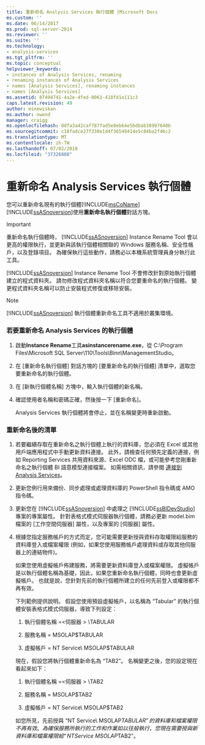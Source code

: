```yaml
---
title: 重新命名 Analysis Services 執行個體 |Microsoft Docs
ms.custom: ''
ms.date: 06/14/2017
ms.prod: sql-server-2014
ms.reviewer: ''
ms.suite: ''
ms.technology:
- analysis-services
ms.tgt_pltfrm: ''
ms.topic: conceptual
helpviewer_keywords:
- instances of Analysis Services, renaming
- renaming instances of Analysis Services
- names [Analysis Services], renaming instances
- names [Analysis Services]
ms.assetid: 87494741-4a2e-4fed-8061-418fd1e111c3
caps.latest.revision: 49
author: minewiskan
ms.author: owend
manager: craigg
ms.openlocfilehash: 0dfa3a42caf787fad5e8eb64e5bdbab38997640b
ms.sourcegitcommit: c18fadce27f330e1d4f36549414e5c84ba2f46c2
ms.translationtype: MT
ms.contentlocale: zh-TW
ms.lasthandoff: 07/02/2018
ms.locfileid: "37326808"
---
```

# <a name="rename-an-analysis-services-instance"></a>重新命名 Analysis Services 執行個體
  您可以重新命名現有的執行個體[!INCLUDE[msCoName](../../includes/msconame-md.md)][!INCLUDE[ssASnoversion](../../includes/ssasnoversion-md.md)]使用**重新命名執行個體**對話方塊。  
  
> [!IMPORTANT]  
>  重新命名執行個體時， [!INCLUDE[ssASnoversion](../../includes/ssasnoversion-md.md)] Instance Rename Tool 會以更高的權限執行，並更新與該執行個體相關聯的 Windows 服務名稱、安全性帳戶，以及登錄項目。 為確保執行這些動作，請務必以本機系統管理員身分執行此工具。  
  
 [!INCLUDE[ssASnoversion](../../includes/ssasnoversion-md.md)] Instance Rename Tool 不會修改針對原始執行個體建立的程式資料夾。 請勿修改程式資料夾名稱以符合您要重命名的執行個體。 變更程式資料夾名稱可以防止安裝程式修復或移除安裝。  
  
> [!NOTE]  
>  [!INCLUDE[ssASnoversion](../../includes/ssasnoversion-md.md)] 執行個體重新命名工具不適用於叢集環境。  
  
### <a name="to-rename-an-instance-of-analysis-services"></a>若要重新命名 Analysis Services 的執行個體  
  
1.  啟動**Instance Rename**工具**asinstancerename.exe**，從 C:\Program Files\Microsoft SQL Server\110\Tools\Binn\ManagementStudio。  
  
2.  在 [重新命名執行個體] 對話方塊的 [要重新命名的執行個體] 清單中，選取您要重新命名的執行個體。  
  
3.  在 [新執行個體名稱] 方塊中，輸入執行個體的新名稱。  
  
4.  確認使用者名稱和密碼正確，然後按一下 [重新命名]。  
  
     Analysis Services 執行個體將會停止，並在名稱變更時重新啟動。  
  
### <a name="post-rename-checklist"></a>重新命名後的清單  
  
1.  若要繼續存取在重新命名之執行個體上執行的資料庫，您必須在 Excel 或其他用戶端應用程式中手動更新資料連接。 此外，請檢查任何預先定義的連接，例如 Reporting Services 共用資料來源、Excel ODC 檔，或可能參考您剛重新命名之執行個體 BI 語意模型連接檔案。 如需相關資訊，請參閱 [連接到 Analysis Services](connect-to-analysis-services.md)。  
  
2.  更新您例行用來備份、同步處理或處理資料庫的 PowerShell 指令碼或 AMO 指令碼。  
  
3.  更新您在 [!INCLUDE[ssASnoversion](../../includes/ssasnoversion-md.md)] 中處理之 [!INCLUDE[ssBIDevStudio](../../includes/ssbidevstudio-md.md)]專案的專案屬性。 針對表格式模式伺服器執行個體，請務必更新 model.bim 檔案的 [工作空間伺服器] 屬性，以及專案的 [伺服器] 屬性。  
  
4.  根據您指定服務帳戶的方式而定，您可能需要更新授與資料存取權限給服務的資料庫登入或檔案權限 (例如，如果您使用服務帳戶處理資料或存取其他伺服器上的連結物件)。  
  
     如果您使用虛擬帳戶佈建服務，將需要更新資料庫登入或檔案權限。 虛擬帳戶是以執行個體名稱為基礎，因此，如果您重新命名執行個體，同時也會更新虛擬帳戶。 也就是說，您針對先前的執行個體所建立的任何先前登入或權限都不再有效。  
  
     下列範例提供說明。 假設您使用預設虛擬帳戶，以名稱為 “Tabular” 的執行個體安裝表格式模式伺服器，導致下列設定：  
  
    1.  執行個體名稱 =\<伺服器 > \TABULAR  
  
    2.  服務名稱 = MSOLAP$TABULAR  
  
    3.  虛擬帳戶 = NT Service\ MSOLAP$TABULAR  
  
     現在，假設您將執行個體重新命名為 “TAB2”。 名稱變更之後，您的設定現在看起來如下：  
  
    1.  執行個體名稱 =\<伺服器 > \TAB2  
  
    2.  服務名稱 = MSOLAP$TAB2  
  
    3.  虛擬帳戶 = NT Service\ MSOLAP$TAB2  
  
     如您所見，先前授與 “NT Service\ MSOLAP$TABULAR” 的資料庫和檔案權限不再有效。 為確保服務所執行的工作和作業如以往般執行，您現在需要授與新資料庫和檔案權限給 “NT Service\ MSOLAP$TAB2”。  
  
  
